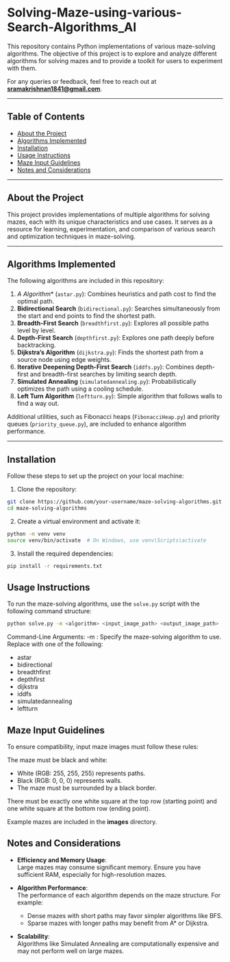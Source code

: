 # Solving-Maze-using-various-Search-Algorithms_AI

This repository contains Python implementations of various maze-solving algorithms. The objective of this project is to explore and analyze different algorithms for solving mazes and to provide a toolkit for users to experiment with them.

For any queries or feedback, feel free to reach out at **sramakrishnan1841@gmail.com**.

---

## Table of Contents
- [About the Project](#about-the-project)
- [Algorithms Implemented](#algorithms-implemented)
- [Installation](#installation)
- [Usage Instructions](#usage-instructions)
- [Maze Input Guidelines](#maze-input-guidelines)
- [Notes and Considerations](#notes-and-considerations)

---

## About the Project
This project provides implementations of multiple algorithms for solving mazes, each with its unique characteristics and use cases. It serves as a resource for learning, experimentation, and comparison of various search and optimization techniques in maze-solving.

---

## Algorithms Implemented
The following algorithms are included in this repository:
1. **A* Algorithm** (`astar.py`): Combines heuristics and path cost to find the optimal path.
2. **Bidirectional Search** (`bidirectional.py`): Searches simultaneously from the start and end points to find the shortest path.
3. **Breadth-First Search** (`breadthfirst.py`): Explores all possible paths level by level.
4. **Depth-First Search** (`depthfirst.py`): Explores one path deeply before backtracking.
5. **Dijkstra’s Algorithm** (`dijkstra.py`): Finds the shortest path from a source node using edge weights.
6. **Iterative Deepening Depth-First Search** (`iddfs.py`): Combines depth-first and breadth-first searches by limiting search depth.
7. **Simulated Annealing** (`simulatedannealing.py`): Probabilistically optimizes the path using a cooling schedule.
8. **Left Turn Algorithm** (`leftturn.py`): Simple algorithm that follows walls to find a way out.

Additional utilities, such as Fibonacci heaps (`FibonacciHeap.py`) and priority queues (`priority_queue.py`), are included to enhance algorithm performance.

---

## Installation
Follow these steps to set up the project on your local machine:

1. Clone the repository:
```bash
git clone https://github.com/your-username/maze-solving-algorithms.git
cd maze-solving-algorithms
```
2. Create a virtual environment and activate it:
  ```bash
  python -m venv venv
  source venv/bin/activate  # On Windows, use venv\Scripts\activate
   ```
3. Install the required dependencies:
  ```bash
  pip install -r requirements.txt
  ```

## Usage Instructions
To run the maze-solving algorithms, use the `solve.py` script with the following command structure:

```bash
python solve.py -m <algorithm> <input_image_path> <output_image_path>
```

Command-Line Arguments:
-m <algorithm>: Specify the maze-solving algorithm to use. Replace <algorithm> with one of the following:
- astar
- bidirectional
- breadthfirst
- depthfirst
- dijkstra
- iddfs
- simulatedannealing
- leftturn

## Maze Input Guidelines
To ensure compatibility, input maze images must follow these rules:

The maze must be black and white:
- White (RGB: 255, 255, 255) represents paths.
- Black (RGB: 0, 0, 0) represents walls.
- The maze must be surrounded by a black border.

There must be exactly one white square at the top row (starting point) and one white square at the bottom row (ending point).

Example mazes are included in the **images** directory.

## Notes and Considerations
- **Efficiency and Memory Usage**:  
  Large mazes may consume significant memory. Ensure you have sufficient RAM, especially for high-resolution mazes.

- **Algorithm Performance**:  
  The performance of each algorithm depends on the maze structure. For example:
  - Dense mazes with short paths may favor simpler algorithms like BFS.
  - Sparse mazes with longer paths may benefit from A* or Dijkstra.

- **Scalability**:  
  Algorithms like Simulated Annealing are computationally expensive and may not perform well on large mazes.
